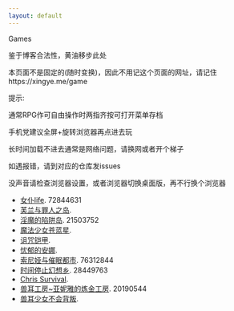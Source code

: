 ```yaml
---
layout: default
---
```


Games

鉴于博客合法性，黄油移步此处

本页面不是固定的(随时变换)，因此不用记这个页面的网址，请记住https://xingye.me/game

提示:

通常RPG作可自由操作时两指齐按可打开菜单存档

手机党建议全屏+旋转浏览器再点进去玩

长时间加载不进去通常是网络问题，请换网或者开个梯子

如遇报错，请到对应的仓库发issues

没声音请检查浏览器设置，或者浏览器切换桌面版，再不行换个浏览器

*   [女仆life](https://arcxingye.github.io/MaidLife/). 72844631
*   [芙兰与罪人之岛](https://amemei.github.io/FuranToZaininNoSima/index.html).
*   [淫魔的陷阱岛](https://amemei.github.io/TrapIsland/index.html). 21503752
*   [魔法少女苍蓝星](https://amemei.github.io/MagicGirls/index.html).
*   [诅咒铠甲](https://amemei.github.io/ArmorDamned/index.html).
*   [忧郁的安娜](https://arcxingye.github.io/melancholianna/index.html).
*   [索尼娅与催眠都市](https://amemei.github.io/HypnoticCity/index.html). 76312844
*   [时间停止幻想乡](https://amemei.github.io/THEWorld/index.html). 28449763
*   [Chris Survival](https://amemei.github.io/ChrisSurvival/index.html).
*   [兽耳工房~亚妮雅的炼金工房](https://arcxingye.github.io/AnimalEarWorkshop/index.html). 20190544
*   [兽耳少女不会背叛](https://amemei.github.io/Beasteargirl/index.html).
